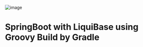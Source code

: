 ![image](https://user-images.githubusercontent.com/8769673/74795420-e02c1900-52eb-11ea-8b17-bd4280041d31.png)

# SpringBoot with LiquiBase using Groovy Build by Gradle
